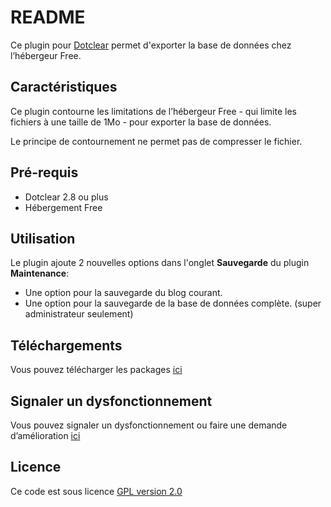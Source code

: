 # README #

Ce plugin pour [Dotclear](http://fr.dotclear.org/) permet d'exporter la base de données chez l’hébergeur Free.

## Caractéristiques ##

Ce plugin contourne les limitations de l’hébergeur Free - qui limite les fichiers à une taille de 1Mo - pour exporter la base de données.

Le principe de contournement ne permet pas de compresser le fichier.

## Pré-requis ##

* Dotclear 2.8 ou plus
* Hébergement Free

## Utilisation ##

Le plugin ajoute 2 nouvelles options dans l'onglet **Sauvegarde** du plugin **Maintenance**:

* Une option pour la sauvegarde du blog courant.
* Une option pour la sauvegarde de la base de données complète. (super administrateur seulement)

## Téléchargements ##

Vous pouvez télécharger les packages [ici](https://github.com/Gvx-/exportFree/releases)

## Signaler un dysfonctionnement ##

Vous pouvez signaler un dysfonctionnement ou faire une demande d’amélioration [ici](https://github.com/Gvx-/exportFree/issues/new)

## Licence ##

Ce code est sous licence [GPL version 2.0](http://www.gnu.org/licenses/old-licenses/gpl-2.0.html)
